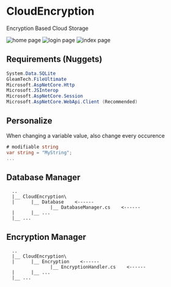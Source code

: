 # CloudEncryption
Encryption Based Cloud Storage

![home page](https://imgur.com/9DL3E9C.png)
![login page](https://i.imgur.com/NLHo1B8.png)
![index page](https://i.imgur.com/nbeRcvh.png)

## Requirements (Nuggets)
```cs
System.Data.SQLite
GleamTech.FileUltimate
Microsoft.AspNetCore.Http
Microsoft.JSInterop
Microsoft.AspNetCore.Session
Microsoft.AspNetCore.WebApi.Client (Recommended)
```

## Personalize
When changing a variable value, also change every occurence
```cs
# modifiable string
var string = "MyString";
...
```

## Database Manager
```batch
  ..
  |__ CloudEncryption\
  |      |__ Database    <------
                |__ DatabaseManager.cs    <------
  |      |__ ... 
  |__ ...
```

## Encryption Manager
```batch
  ..
  |__ CloudEncryption\
  |      |__ Encryption    <------
                |__ EncryptionHandler.cs    <------
  |      |__ ... 
  |__ ...
```

